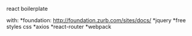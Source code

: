 react boilerplate

with:
*foundation: http://foundation.zurb.com/sites/docs/
*jquery
*free styles css
*axios
*react-router
*webpack


